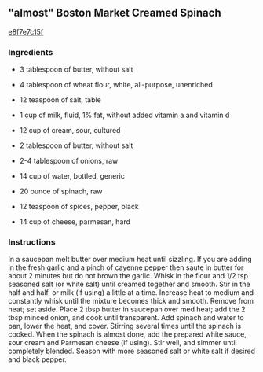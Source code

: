 ## "almost" Boston Market Creamed Spinach

[e8f7e7c15f](http://www.food.com/recipe/almost-boston-market-creamed-spinach-77206)

### Ingredients

 - 3 tablespoon of butter, without salt

 - 4 tablespoon of wheat flour, white, all-purpose, unenriched

 - 12 teaspoon of salt, table

 - 1 cup of milk, fluid, 1% fat, without added vitamin a and vitamin d

 - 12 cup of cream, sour, cultured

 - 2 tablespoon of butter, without salt

 - 2-4 tablespoon of onions, raw

 - 14 cup of water, bottled, generic

 - 20 ounce of spinach, raw

 - 12 teaspoon of spices, pepper, black

 - 14 cup of cheese, parmesan, hard

### Instructions

In a saucepan melt butter over medium heat until sizzling. If you are adding in the fresh garlic and a pinch of cayenne pepper then saute in butter for about 2 minutes but do not brown the garlic. Whisk in the flour and 1/2 tsp seasoned salt (or white salt) until creamed together and smooth. Stir in the half and half, or milk (if using) a little at a time. Increase heat to medium and constantly whisk until the mixture becomes thick and smooth. Remove from heat; set aside. Place 2 tbsp butter in saucepan over med heat; add the 2 tbsp minced onion, and cook until transparent. Add spinach and water to pan, lower the heat, and cover. Stirring several times until the spinach is cooked. When the spinach is almost done, add the prepared white sauce, sour cream and Parmesan cheese (if using). Stir well, and simmer until completely blended. Season with more seasoned salt or white salt if desired and black pepper.
